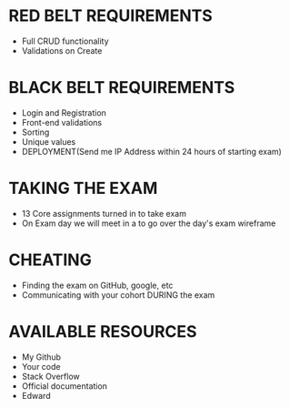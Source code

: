 # RED BELT REQUIREMENTS
 - Full CRUD functionality
 - Validations on Create

# BLACK BELT REQUIREMENTS
 - Login and Registration
 - Front-end validations
 - Sorting
 - Unique values
 - DEPLOYMENT(Send me IP Address within 24 hours of starting exam)


# TAKING THE EXAM
 - 13 Core assignments turned in to take exam
 - On Exam day we will meet in a to go over the day's exam wireframe

# CHEATING
 - Finding the exam on GitHub, google, etc
 - Communicating with your cohort DURING the exam


# AVAILABLE RESOURCES
 - My Github
 - Your code
 - Stack Overflow
 - Official documentation
 - Edward